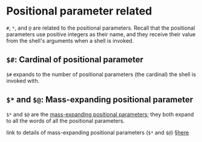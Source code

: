 # Positional parameter related

`#`, `*`, and `@` are related to the positional parameters. Recall that the positional parameters use positive integers as their name, and they receive their value from the shell's arguments when a shell is invoked.

## `$#`: Cardinal of positional parameter

`$#` expands to the number of positional parameters (the cardinal) the shell is invoked with.

## `$*` and `$@`: Mass-expanding positional parameter

`$*` and `$@` are the [mass-expanding positional parameters](https://web.archive.org/web/20230403055152/https://wiki.bash-hackers.org/scripting/posparams#mass_usage); they both expand to all the words of all the positional parameters.

link to details of mass-expanding positional parameters (`$*` and `$@`) [§here](./mass-expanding-positional-parameters/README.md)

